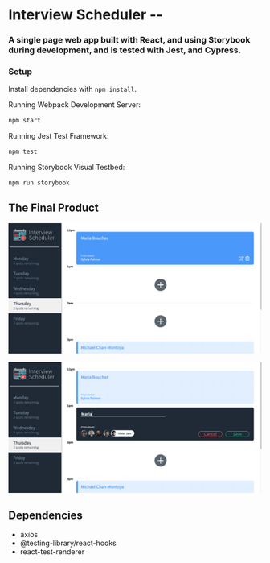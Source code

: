 # Interview Scheduler --
### A single page web app built with React, and using Storybook during development, and is tested with Jest, and Cypress.




### Setup

Install dependencies with `npm install`.

 Running Webpack Development Server:
```sh
npm start
```
 Running Jest Test Framework:

```sh
npm test
```
Running Storybook Visual Testbed:

```sh
npm run storybook
```

## The Final Product
!["A list of interviews for Thurday, with the mouse hovering over the first appointment"](https://github.com/oliviacowan/scheduler/blob/master/docs/hover-over-appointment.png?raw=true)

!["Adding a new appointment"](https://github.com/oliviacowan/scheduler/blob/master/docs/new-interview.png?raw=true)

## Dependencies
- axios
- @testing-library/react-hooks
- react-test-renderer

